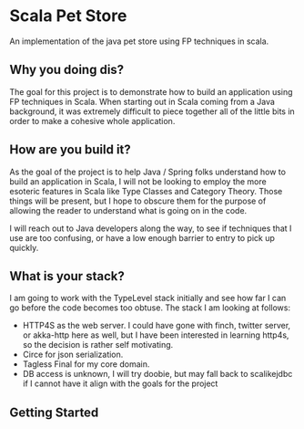 # Scala Pet Store
An implementation of the java pet store using FP techniques in scala.

## Why you doing dis?
The goal for this project is to demonstrate how to build an application using FP techniques in Scala.
When starting out in Scala coming from a Java background, it was extremely difficult to piece together all of the little
bits in order to make a cohesive whole application.

## How are you build it?
As the goal of the project is to help Java / Spring folks understand how to build an application in Scala, I will
not be looking to employ the more esoteric features in Scala like Type Classes and Category Theory.  Those things will
be present, but I hope to obscure them for the purpose of allowing the reader to understand what is going on in the code.

I will reach out to Java developers along the way, to see if techniques that I use are too confusing, or have a low
enough barrier to entry to pick up quickly.

## What is your stack?
I am going to work with the TypeLevel stack initially and see how far I can go before the code becomes too obtuse.
The stack I am looking at follows:

- HTTP4S as the web server.  I could have gone with finch, twitter server, or akka-http here as well, but I have been
interested in learning http4s, so the decision is rather self motivating.
- Circe for json serialization.
- Tagless Final for my core domain.
- DB access is unknown, I will try doobie, but may fall back to scalikejdbc if I cannot have it align with the goals for the project

## Getting Started


